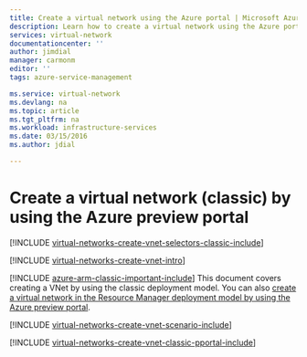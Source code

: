 ```yaml
---
title: Create a virtual network using the Azure portal | Microsoft Azure
description: Learn how to create a virtual network using the Azure portal.
services: virtual-network
documentationcenter: ''
author: jimdial
manager: carmonm
editor: ''
tags: azure-service-management

ms.service: virtual-network
ms.devlang: na
ms.topic: article
ms.tgt_pltfrm: na
ms.workload: infrastructure-services
ms.date: 03/15/2016
ms.author: jdial

---
```

# Create a virtual network (classic) by using the Azure preview portal
[!INCLUDE [virtual-networks-create-vnet-selectors-classic-include](../../includes/virtual-networks-create-vnet-selectors-classic-include.md)]

[!INCLUDE [virtual-networks-create-vnet-intro](../../includes/virtual-networks-create-vnet-intro-include.md)]

[!INCLUDE [azure-arm-classic-important-include](../../includes/azure-arm-classic-important-include.md)] This document covers creating a VNet by using the classic deployment model. You can also [create a virtual network in the Resource Manager deployment model by using the Azure preview portal](virtual-networks-create-vnet-arm-pportal.md).

[!INCLUDE [virtual-networks-create-vnet-scenario-include](../../includes/virtual-networks-create-vnet-scenario-include.md)]

[!INCLUDE [virtual-networks-create-vnet-classic-pportal-include](../../includes/virtual-networks-create-vnet-classic-pportal-include.md)]

